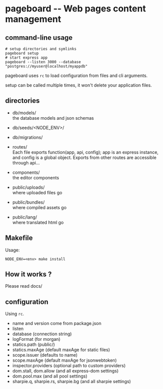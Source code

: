 pageboard -- Web pages content management
=========================================

command-line usage
------------------

```
# setup directories and symlinks
pageboard setup
# start express app
pageboard --listen 3000 --database "postgres://myuser@localhost/myappdb"
```

pageboard uses `rc` to load configuration from files and cli arguments.

setup can be called multiple times, it won't delete your application files.


directories
-----------

* db/models/  
  the database models and json schemas

* db/seeds/<NODE_ENV>/

* db/migrations/

* routes/  
  Each file exports function(app, api, config);
  app is an express instance,
  and config is a global object.
  Exports from other routes are accessible through api.<filename>.<method>.

* components/  
  the editor components  

* public/uploads/  
  where uploaded files go

* public/bundles/  
  where compiled assets go

* public/lang/  
  where translated html go


Makefile
--------

Usage:
```
NODE_ENV=<env> make install
```


How it works ?
--------------

Please read docs/


configuration
-------------

Using `rc`.

- name and version come from package.json
- listen
- database (connection string)
- logFormat (for morgan)
- statics.path (public/)
- statics.maxAge (default maxAge for static files)
- scope.issuer (defaults to name)
- scope.maxAge (default maxAge for jsonwebtoken)
- inspector.providers (optional path to custom providers)
- dom.stall, dom.allow (and all express-dom settings)
- dom.pool.max (and all pool settings)
- sharpie.q, sharpie.rs, sharpie.bg (and all sharpie settings)


